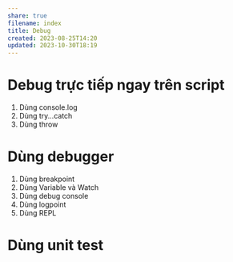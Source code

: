 ```yaml
---
share: true
filename: index
title: Debug
created: 2023-08-25T14:20
updated: 2023-10-30T18:19
---
```


# Debug trực tiếp ngay trên script
1. Dùng console.log
3. Dùng try...catch
4. Dùng throw

# Dùng debugger
1. Dùng breakpoint
2. Dùng Variable và Watch 
3. Dùng debug console
4. Dùng logpoint
5. Dùng REPL

# Dùng unit test
